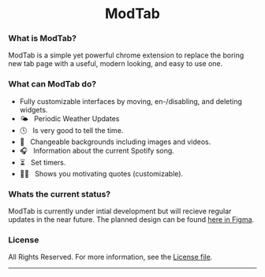 <h1 align="center">ModTab</h1>

### What is ModTab?
ModTab is a simple yet powerful chrome extension to replace the boring new tab page with a useful, modern looking, and easy to use one.

### What can ModTab do?
- Fully customizable interfaces by moving, en-/disabling, and deleting widgets.
- 🌤 &nbsp;&nbsp;Periodic Weather Updates
- 🕓 &nbsp;&nbsp;Is very good to tell the time.
- 🌉 &nbsp;&nbsp;Changeable backgrounds including images and videos.
- 🎧 &nbsp;&nbsp;Information about the current Spotify song.
- ⏳ &nbsp;&nbsp;Set timers.
- 💪🏻 &nbsp;&nbsp;Shows you motivating quotes (customizable).

### Whats the current status?
ModTab is currently under intial development but will recieve regular updates in the near future.
The planned design can be found [here in Figma](https://www.figma.com/file/iiywbQRRr5ndVYSL7alAnq/Mockup-V1?node-id=0%3A1).

### License
All Rights Reserved. For more information, see the [License file](https://github.com/Jan-Emig/ModTab/blob/main/license.md).

<hr />